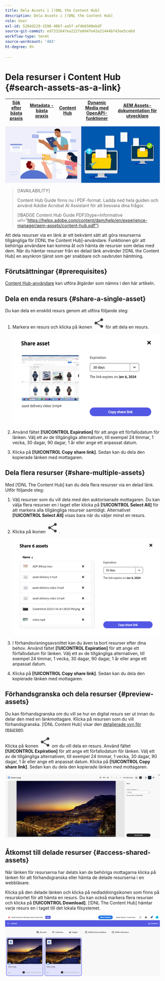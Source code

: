 ```yaml
---
title: Dela Assets i [!DNL the Content Hub]
description: Dela Assets i [!DNL the Content Hub]
role: User
exl-id: 5284d229-1596-40bf-aa5f-af4b6500ebdf
source-git-commit: ed7331647ea2227e6047e42e21444b743ee5ce6d
workflow-type: tm+mt
source-wordcount: '483'
ht-degree: 0%

---
```


# Dela resurser i Content Hub {#search-assets-as-a-link}

| [Sök efter bästa praxis](/help/assets/search-best-practices.md) | [Metadata - bästa praxis](/help/assets/metadata-best-practices.md) | [Content Hub](/help/assets/product-overview.md) | [Dynamic Media med OpenAPI-funktioner](/help/assets/dynamic-media-open-apis-overview.md) | [AEM Assets-dokumentation för utvecklare](https://developer.adobe.com/experience-cloud/experience-manager-apis/) |
| ------------- | --------------------------- |---------|----|-----|

![Dela banderollbild för resurser](assets/share-assets-banner.png)

>[!AVAILABILITY]
>
>Content Hub Guide finns nu i PDF-format. Ladda ned hela guiden och använd Adobe Acrobat AI Assistant för att besvara dina frågor.
>
>[!BADGE Content Hub Guide PDF]{type=Informative url="https://helpx.adobe.com/content/dam/help/en/experience-manager/aem-assets/content-hub.pdf"}

Att dela resurser via en länk är ett bekvämt sätt att göra resurserna tillgängliga för [!DNL the Content Hub]-användare. Funktionen gör att behöriga användare kan komma åt och hämta de resurser som delas med dem. När du hämtar resurser från en delad länk använder [!DNL the Content Hub] en asynkron tjänst som ger snabbare och oavbruten hämtning.

## Förutsättningar {#prerequisites}

[Content Hub-användare](deploy-content-hub.md#onboard-content-hub-users) kan utföra åtgärder som nämns i den här artikeln.

## Dela en enda resurs {#share-a-single-asset}

Du kan dela en enskild resurs genom att utföra följande steg:

1. Markera en resurs och klicka på ikonen ![dela](assets/share.svg) för att dela en resurs.

   ![Dela en resurs](assets/sharing-single-asset.png)

1. Använd fältet **[!UICONTROL Expiration]** för att ange ett förfallodatum för länken. Välj ett av de tillgängliga alternativen, till exempel 24 timmar, 1 vecka, 30 dagar, 90 dagar, 1 år eller ange ett anpassat datum.

1. Klicka på **[!UICONTROL Copy share link]**. Sedan kan du dela den kopierade länken med mottagaren.

## Dela flera resurser {#share-multiple-assets}

Med [!DNL The Content Hub] kan du dela flera resurser via en delad länk. Utför följande steg:

1. Välj resurser som du vill dela med den auktoriserade mottagaren. Du kan välja flera resurser en i taget eller klicka på **[!UICONTROL Select All]** för att markera alla tillgängliga resurser samtidigt. Alternativet **[!UICONTROL Select All]** visas bara när du väljer minst en resurs.

1. Klicka på ikonen ![Dela](assets/share.svg) .

   ![Dela flera resurser](assets/sharing-multiple-assets.png)

1. I förhandsvisningsavsnittet kan du även ta bort resurser efter dina behov. Använd fältet **[!UICONTROL Expiration]** för att ange ett förfallodatum för länken. Välj ett av de tillgängliga alternativen, till exempel 24 timmar, 1 vecka, 30 dagar, 90 dagar, 1 år eller ange ett anpassat datum.

1. Klicka på **[!UICONTROL Copy share link]**. Sedan kan du dela den kopierade länken med mottagaren.

## Förhandsgranska och dela resurser {#preview-assets}

Du kan förhandsgranska om du vill se hur en digital resurs ser ut innan du delar den med en länkmottagare. Klicka på resursen som du vill förhandsgranska. [!DNL Content Hub] visar den [detaljerade vyn för resursen](asset-properties-content-hub.md).

Klicka på ikonen ![dela](assets/share.svg) om du vill dela en resurs. Använd fältet **[!UICONTROL Expiration]** för att ange ett förfallodatum för länken. Välj ett av de tillgängliga alternativen, till exempel 24 timmar, 1 vecka, 30 dagar, 90 dagar, 1 år eller ange ett anpassat datum. Klicka på **[!UICONTROL Copy share link]**. Sedan kan du dela den kopierade länken med mottagaren.

![Förhandsgranska resurser i Content Hub](assets/preview-assets-content-hub.png)

## Åtkomst till delade resurser {#access-shared-assets}

När länken för resurserna har delats kan de behöriga mottagarna klicka på länken för att förhandsgranska eller hämta de delade resurserna i en webbläsare.

Klicka på den delade länken och klicka på nedladdningsikonen som finns på resurskortet för att hämta en resurs.  Du kan också markera flera resurser och klicka på **[!UICONTROL Download]**. <!--You can either download original assets or Original+Renditions of an asset.--> [!DNL The Content Hub] hämtar varje resurs en i taget till det lokala filsystemet.

![Använd delade länkar](assets/content-hub-access-shared-links.png)
